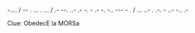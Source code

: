 -.... / -- . ... . ... / .- --. ..- .- -. - .- -. -.. --- - . / ... ..- . .-. - ..- -.. .-


Clue: ObedecE la MORSa
